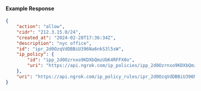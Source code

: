 <!-- Code generated for API Clients. DO NOT EDIT. -->

#### Example Response

```json
{
	"action": "allow",
	"cidr": "212.3.15.0/24",
	"created_at": "2024-02-28T17:36:34Z",
	"description": "nyc office",
	"id": "ipr_2d0OzqVdDBBiU396Na6nkS3l5sW",
	"ip_policy": {
		"id": "ipp_2d0Ozrnxo9KDXbQmzUbK4RFFX0o",
		"uri": "https://api.ngrok.com/ip_policies/ipp_2d0Ozrnxo9KDXbQmzUbK4RFFX0o"
	},
	"uri": "https://api.ngrok.com/ip_policy_rules/ipr_2d0OzqVdDBBiU396Na6nkS3l5sW"
}
```

